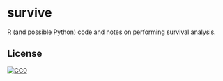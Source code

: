 # survive

R (and possible Python) code and notes on performing survival analysis.

## License

<a rel="license" href="http://creativecommons.org/publicdomain/zero/1.0/">
  <img src="https://licensebuttons.net/p/zero/1.0/80x15.png"
    style="border-style: none;" alt="CC0" />
</a>
